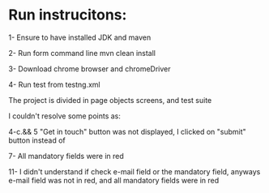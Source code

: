 # Run instrucitons:
1- Ensure to have installed JDK and maven

2- Run form command line mvn clean install

3- Download chrome browser and  chromeDriver

4- Run test from testng.xml

The project is divided in page objects screens, and test suite

I couldn't resolve some points as:

4-c.&& 5 "Get in touch" button was not displayed, I clicked on "submit" button instead of

7- All mandatory fields were in red

11- I didn't understand if check e-mail field or the mandatory field, anyways e-mail field was not
in red, and all mandatory fields were in red